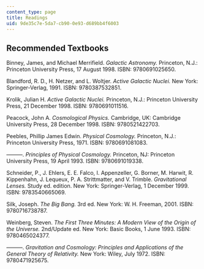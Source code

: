 ```yaml
---
content_type: page
title: Readings
uid: 9de35c7e-5da7-cb90-0e93-d689bb4f6003
---
```


Recommended Textbooks
---------------------

Binney, James, and Michael Merrifield. _Galactic Astronomy._ Princeton, N.J.: Princeton University Press, 17 August 1998. ISBN: 9780691025650.

Blandford, R. D., H. Netzer, and L. Woltjer. _Active Galactic Nuclei._ New York: Springer-Verlag, 1991. ISBN: 9780387532851.

Krolik, Julian H. _Active Galactic Nuclei._ Princeton, N.J.: Princeton University Press, 21 December 1998. ISBN: 9780691011516.

Peacock, John A. _Cosmological Physics._ Cambridge, UK: Cambridge University Press, 28 December 1998. ISBN: 9780521422703.

Peebles, Phillip James Edwin. _Physical Cosmology._ Princeton, N.J.: Princeton University Press, 1971. ISBN: 9780691081083.

———. _Principles of Physical Cosmology._ Princeton, NJ: Princeton University Press, 19 April 1993. ISBN: 9780691019338.

Schneider, P., J. Ehlers, E. E. Falco, I. Appenzeller, G. Borner, M. Harwit, R. Kippenhahn, J. Lequeux, P. A. Strittmatter, and V. Trimble. _Gravitational Lenses._ Study ed. edition. New York: Springer-Verlag, 1 December 1999. ISBN: 9783540665069.

Silk, Joseph. _The Big Bang._ 3rd ed. New York: W. H. Freeman, 2001. ISBN: 9780716738787.

Weinberg, Steven. _The First Three Minutes: A Modern View of the Origin of the Universe._ 2nd/Update ed. New York: Basic Books, 1 June 1993. ISBN: 9780465024377.

———. _Gravitation and Cosmology: Principles and Applications of the General Theory of Relativity._ New York: Wiley, July 1972. ISBN: 9780471925675.